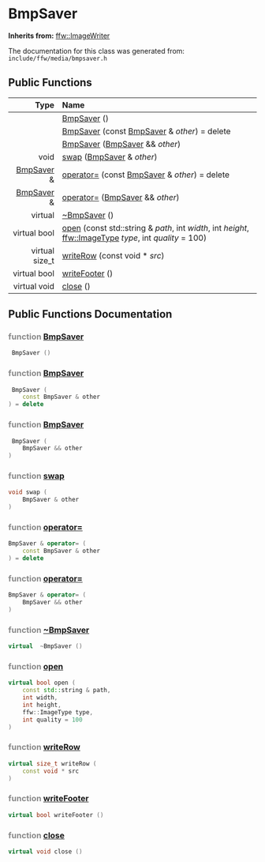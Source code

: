 BmpSaver
===================================


**Inherits from:** [ffw::ImageWriter](ffw_ImageWriter.html)

The documentation for this class was generated from: `include/ffw/media/bmpsaver.h`



## Public Functions

| Type | Name |
| -------: | :------- |
|   | [BmpSaver](#62f7f143) ()  |
|   | [BmpSaver](#96ae3ec1) (const [BmpSaver](ffw_BmpSaver.html) & _other_) = delete  |
|   | [BmpSaver](#63350de9) ([BmpSaver](ffw_BmpSaver.html) && _other_)  |
|  void | [swap](#8ef85449) ([BmpSaver](ffw_BmpSaver.html) & _other_)  |
|  [BmpSaver](ffw_BmpSaver.html) & | [operator=](#91c62cf6) (const [BmpSaver](ffw_BmpSaver.html) & _other_) = delete  |
|  [BmpSaver](ffw_BmpSaver.html) & | [operator=](#5a605eba) ([BmpSaver](ffw_BmpSaver.html) && _other_)  |
|  virtual  | [~BmpSaver](#966dca03) ()  |
|  virtual bool | [open](#1143a9c8) (const std::string & _path_, int _width_, int _height_, [ffw::ImageType](ffw.html#fa711f90) _type_, int _quality_ = 100)  |
|  virtual size_t | [writeRow](#fb7bfe34) (const void * _src_)  |
|  virtual bool | [writeFooter](#f07405c5) ()  |
|  virtual void | [close](#62ad0f62) ()  |


## Public Functions Documentation

### <span style="opacity:0.5;">function</span> <a id="62f7f143" href="#62f7f143">BmpSaver</a>

```cpp
 BmpSaver () 
```



### <span style="opacity:0.5;">function</span> <a id="96ae3ec1" href="#96ae3ec1">BmpSaver</a>

```cpp
 BmpSaver (
    const BmpSaver & other
) = delete 
```



### <span style="opacity:0.5;">function</span> <a id="63350de9" href="#63350de9">BmpSaver</a>

```cpp
 BmpSaver (
    BmpSaver && other
) 
```



### <span style="opacity:0.5;">function</span> <a id="8ef85449" href="#8ef85449">swap</a>

```cpp
void swap (
    BmpSaver & other
) 
```



### <span style="opacity:0.5;">function</span> <a id="91c62cf6" href="#91c62cf6">operator=</a>

```cpp
BmpSaver & operator= (
    const BmpSaver & other
) = delete 
```



### <span style="opacity:0.5;">function</span> <a id="5a605eba" href="#5a605eba">operator=</a>

```cpp
BmpSaver & operator= (
    BmpSaver && other
) 
```



### <span style="opacity:0.5;">function</span> <a id="966dca03" href="#966dca03">~BmpSaver</a>

```cpp
virtual  ~BmpSaver () 
```



### <span style="opacity:0.5;">function</span> <a id="1143a9c8" href="#1143a9c8">open</a>

```cpp
virtual bool open (
    const std::string & path,
    int width,
    int height,
    ffw::ImageType type,
    int quality = 100
) 
```



### <span style="opacity:0.5;">function</span> <a id="fb7bfe34" href="#fb7bfe34">writeRow</a>

```cpp
virtual size_t writeRow (
    const void * src
) 
```



### <span style="opacity:0.5;">function</span> <a id="f07405c5" href="#f07405c5">writeFooter</a>

```cpp
virtual bool writeFooter () 
```



### <span style="opacity:0.5;">function</span> <a id="62ad0f62" href="#62ad0f62">close</a>

```cpp
virtual void close () 
```





